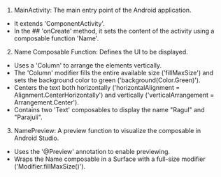1. MainActivity: The main entry point of the Android application.
  - It extends 'ComponentActivity'.
  - In the ## 'onCreate' method, it sets the content of the activity using a composable function 'Name'.
  
2. Name Composable Function: Defines the UI to be displayed.
  - Uses a 'Column' to arrange the elements vertically.
  - The 'Column' modifier fills the entire available size ('fillMaxSize') and sets the background color to green ('background(Color.Green)').
  - Centers the text both horizontally ('horizontalAlignment = Alignment.CenterHorizontally') and vertically ('verticalArrangement = Arrangement.Center').
  - Contains two 'Text' composables to display the name "Ragul" and "Parajuli".

3. NamePreview: A preview function to visualize the composable in Android Studio.
  - Uses the '@Preview' annotation to enable previewing.
  - Wraps the Name composable in a Surface with a full-size modifier ('Modifier.fillMaxSize()').
